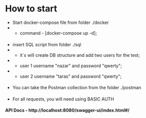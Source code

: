 # How to start

* Start docker-compose file from folder ./docker
* * command - [docker-compose up -d];
####
* insert SQL script from folder ./sql
* * it`s will create DB structure and add two users for the test;
* * user 1 username "nazar" and password "qwerty";
* * user 2 username "taras" and password "qwerty";
####
* You can take the Postman collection from the folder ./postman
####
* For all requests, you will need using BASIC AUTH

#### API Docs - http://localhost:8080/swagger-ui/index.html#/